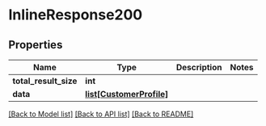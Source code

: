 # InlineResponse200

## Properties
Name | Type | Description | Notes
------------ | ------------- | ------------- | -------------
**total_result_size** | **int** |  | 
**data** | [**list[CustomerProfile]**](CustomerProfile.md) |  | 

[[Back to Model list]](../README.md#documentation-for-models) [[Back to API list]](../README.md#documentation-for-api-endpoints) [[Back to README]](../README.md)


